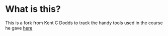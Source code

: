 # What is this?

This is a fork from Kent C Dodds to track the handy tools used in the course he gave [here](https://egghead.io/lessons/react-a-beginners-guide-to-react-introduction)
